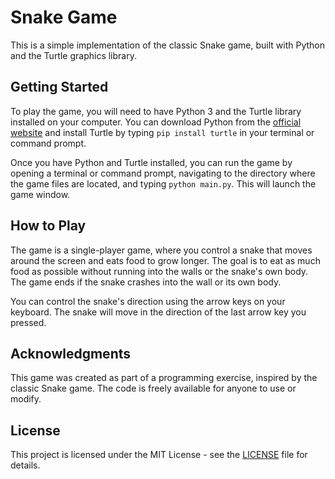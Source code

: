 # Snake Game

This is a simple implementation of the classic Snake game, built with Python and the Turtle graphics library.

## Getting Started

To play the game, you will need to have Python 3 and the Turtle library installed on your computer. You can download Python from the [official website](https://www.python.org/downloads/) and install Turtle by typing `pip install turtle` in your terminal or command prompt.

Once you have Python and Turtle installed, you can run the game by opening a terminal or command prompt, navigating to the directory where the game files are located, and typing `python main.py`. This will launch the game window.

## How to Play

The game is a single-player game, where you control a snake that moves around the screen and eats food to grow longer. The goal is to eat as much food as possible without running into the walls or the snake's own body. The game ends if the snake crashes into the wall or its own body.

You can control the snake's direction using the arrow keys on your keyboard. The snake will move in the direction of the last arrow key you pressed.

## Acknowledgments

This game was created as part of a programming exercise, inspired by the classic Snake game. The code is freely available for anyone to use or modify.

## License

This project is licensed under the MIT License - see the [LICENSE](LICENSE) file for details.
